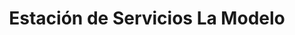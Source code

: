 ---
title: "Estación de Servicios La Modelo"
url: /caracas/estacion-de-servicios-la-modelo/
shop: comodidad
---